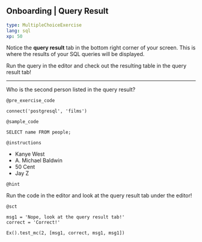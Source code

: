 ## Onboarding | Query Result

```yaml
type: MultipleChoiceExercise 
lang: sql 
xp: 50
```

Notice the **query result** tab in the bottom right corner of your screen. This is where the results of your SQL queries will be displayed.

Run the query in the editor and check out the resulting table in the query result tab!

<hr>

Who is the second person listed in the query result?

`@pre_exercise_code`

```{python}
connect('postgresql', 'films')
```

`@sample_code`

```{sql}
SELECT name FROM people;
```

`@instructions`

- Kanye West
- A. Michael Baldwin
- 50 Cent
- Jay Z

`@hint`

Run the code in the editor and look at the query result tab under the editor!

`@sct`

```{python}
msg1 = 'Nope, look at the query result tab!'
correct = 'Correct!'

Ex().test_mc(2, [msg1, correct, msg1, msg1])
```